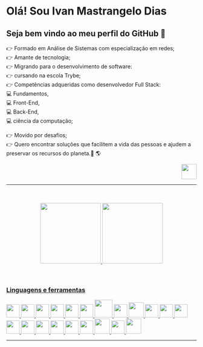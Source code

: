 # Olá! Sou Ivan Mastrangelo Dias
## Seja bem vindo ao meu perfil do GitHub   :call_me_hand:

:point_right: Formado em Análise de Sistemas com especialização em redes;  
:point_right: Amante de tecnologia;  
:point_right: Migrando para o desenvolvimento de software:  
:point_right: cursando na escola Trybe;     
:point_right: Competências adqueridas como desenvolvedor Full Stack:  
            :computer: Fundamentos,  
            :computer: Front-End,  
            :computer: Back-End,  
            :computer: ciência da computação;  
   
:point_right: Movido por desafios;  
:point_right: Quero encontrar soluções que facilitem a vida das pessoas e ajudem a preservar os recursos do planeta.:deciduous_tree: :earth_americas:  


<div align=right>
<a href="https://www.linkedin.com/in/ivan-mastrangelo-dias/" target="_blank">
            <img src="https://cdn.jsdelivr.net/gh/devicons/devicon/icons/linkedin/linkedin-original.svg" width=40px />
          </a> 
</div>  

---
<br/>
<br/>
<div align=center>  
  
<a href="https://github.com/Ivan-Mastrangelo">
<img height="160em" src="https://github-readme-stats.vercel.app/api?username=Ivan-Mastrangelo&show_icons=true&theme=tokyonight&include_all_commits=true&count_private=true"/>
<img height="160em" src="https://github-readme-stats.vercel.app/api/top-langs/?username=Ivan-Mastrangelo&layout=compact&langs_count=7&theme=tokyonight"/>
</div>  
<br/>
<br/>  
  
### Linguagens e ferramentas  

<img src="https://cdn.jsdelivr.net/gh/devicons/devicon/icons/git/git-original.svg" width=35px />
<img src="https://cdn.jsdelivr.net/gh/devicons/devicon/icons/html5/html5-original.svg" width=35px /> <img src="https://cdn.jsdelivr.net/gh/devicons/devicon/icons/css3/css3-original.svg" width=35px />  <img src="https://cdn.jsdelivr.net/gh/devicons/devicon/icons/javascript/javascript-original.svg" width=35px /> <img src="https://cdn.jsdelivr.net/gh/devicons/devicon/icons/react/react-original.svg" width=35px /> <img src="https://cdn.jsdelivr.net/gh/devicons/devicon/icons/redux/redux-original.svg" width=35px /> <img src="https://cdn.jsdelivr.net/gh/devicons/devicon/icons/docker/docker-original.svg" width=47px /> <img src="https://cdn.jsdelivr.net/gh/devicons/devicon/icons/mysql/mysql-original.svg" width=35px /> 
<img src="https://cdn.jsdelivr.net/gh/devicons/devicon/icons/mongodb/mongodb-original.svg" width=40px />
<img src="https://cdn.jsdelivr.net/gh/devicons/devicon/icons/nodejs/nodejs-original.svg" width=35px /> 
<img src="https://cdn.jsdelivr.net/gh/devicons/devicon/icons/typescript/typescript-original.svg" width=35px />
<img src="https://cdn.jsdelivr.net/gh/devicons/devicon/icons/jest/jest-plain.svg" width=35px /> <img src="https://cdn.jsdelivr.net/gh/devicons/devicon/icons/mocha/mocha-plain.svg" width=35px /> <img src="https://cdn.jsdelivr.net/gh/devicons/devicon/icons/sequelize/sequelize-original.svg" width=35px /> <img src="https://cdn.jsdelivr.net/gh/devicons/devicon/icons/npm/npm-original-wordmark.svg" width=35px /> 
<img src="https://cdn.jsdelivr.net/gh/devicons/devicon/icons/express/express-original.svg" width=35px />
<img src="https://cdn.jsdelivr.net/gh/devicons/devicon/icons/ubuntu/ubuntu-plain.svg" width=35px /> <img src="https://cdn.jsdelivr.net/gh/devicons/devicon/icons/vscode/vscode-original.svg" width=35px /> <img src="https://cdn.jsdelivr.net/gh/devicons/devicon/icons/nginx/nginx-original.svg" width=40px /> <img src="https://cdn.jsdelivr.net/gh/devicons/devicon/icons/heroku/heroku-original.svg" width=35px /> 
<img src="https://cdn.jsdelivr.net/gh/devicons/devicon/icons/python/python-original.svg" width=40px />

          
  ---
